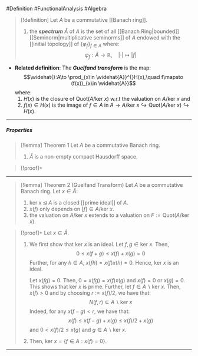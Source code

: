 #Definition #FunctionalAnalysis #Algebra 

> [!definition]
> Let $A$ be a commutative [[Banach ring]].
> 1. the ***spectrum*** $\widehat{A}$ of $A$ is the set of all [[Banach Ring|bounded]] [[Seminorm|multiplicative seminorms]] of $A$ endowed with the [[initial topology]] of $\{ \varphi_{f} \}_{f\in A}$ where:$$\varphi_{f}:\widehat{A}\to \mathbb{R},\quad \left| \cdot  \right| \mapsto \left| f \right|$$
- **Related definition**: The ***Guelfand transform*** is the map: $$\widehat{}:A\to \prod_{x\in \widehat{A}}^{}H(x),\quad f\mapsto (f(x))_{x\in \widehat{A}}$$where: 
	1. $H(x)$ is the closure of $\text{Quot}(A / \text{ker }x)$ w.r.t the valuation on $A / \text{ker }x$ and 
	2. $f(x)\in H(x)$ is the image of $f\in A$ in $A \to A / \text{ker }x \hookrightarrow \text{Quot}(A / \text{ker }x)\hookrightarrow H(x)$.
---
##### Properties
> [!lemma] Theorem 1
> Let $A$ be a commutative Banach ring. 
> 1. $\widehat{A}$ is a non-empty compact Hausdorff space.

> [!proof]+


---
> [!lemma] Theorem 2 (Guelfand Transform)
> Let $A$ be a commutative Banach ring. Let $x\in \widehat{A}$:
> 1. $\text{ker }x\unlhd  A$ is a closed [[prime ideal]] of $A$.
> 2. $x(f)$ only depends on $[f]\in A / \text{ker }x$.
> 3. the valuation on $A / \text{ker }x$ extends to a valuation on $F:=\text{Quot}(A / \text{ker }x)$.

> [!proof]+
> Let $x\in \widehat{A}$.
> 1. We first show that $\text{ker }x$ is an ideal. Let $f,g\in \text{ker }x$. Then, $$0\leq x(f+g)\leq x(f)+x(g)=0$$Further, for any $h\in A$, $x(fh)=x(f)x(h)=0$. Hence, $\text{ker }x$ is an ideal.
>    
>    Let $x(fg)=0$. Then, $0=x(fg)=x(f)x(g)$ and $x(f)=0$ or $x(g)=0$. This shows that $\text{ker }x$ is prime. Further, let $f\in A \backslash \text{ker }x$. Then, $x(f)>0$ and by choosing $r:=x(f) / 2$, we have that: $$N(f,r)\subseteq A \backslash \text{ker }x$$Indeed, for any $x(f-g)<r$, we have that: $$x(f)\leq x(f-g)+x(g)\leq x(f) / 2+x(g)$$and $0<x(f) / 2\leq x(g)$ and $g\in A \backslash \text{ker } x$. 
>    
>    
> 2. Then, $\text{ker }x=\{ f\in A:x(f)=0 \}$. 
> 
---
